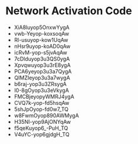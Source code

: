 # Network Activation Code
* XiA8luyop5OnxwYygA
* vwb-Yeyop-koxsoqAw
* Rl-usuyop-kow1UqAw
* nHsr9uyop-koAD0qAw
* icRvM-yop-s5jvAqAw
* 7cDlduyop3u3QS0ygA
* Xpvqwuyop3u3rE8ygA
* PCA6yeyop3u3a7QygA
* QIMZIeyop3u3a7wygA
* b6raj-yop3u3ZRsygA
* I0-8gOyop3u3eVkygA
* FMCBjeyopyWMRJ4ygA
* CVQ7k-yop-fd5hsqAw
* 5shJpOyop-fd0w7_TQ
* w8FwmOyop890AWMygA
* H35NI-yop9AjONYqAw
* f5qeKuyop6_-PuH_TQ
* V4uYC-yop6gjdgH_TQ